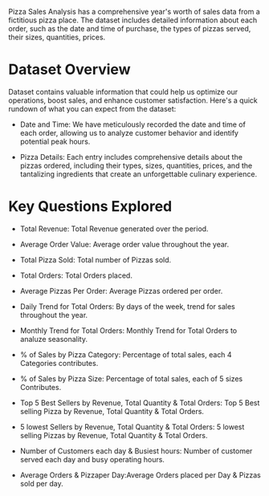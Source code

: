 Pizza Sales Analysis has a comprehensive year's worth of sales data from a fictitious pizza place. The dataset includes detailed information about each order, such as the date and time of purchase, the types of pizzas served, their sizes, quantities, prices.


# Dataset Overview
Dataset contains valuable information that could help us optimize our operations, boost sales, and enhance customer satisfaction. Here's a quick rundown of what you can expect from the dataset:

- Date and Time: We have meticulously recorded the date and time of each order, allowing us to analyze customer behavior and identify potential peak hours.

- Pizza Details: Each entry includes comprehensive details about the pizzas ordered, including their types, sizes, quantities, prices, and the tantalizing ingredients that create an unforgettable culinary experience.


# Key Questions Explored

- Total Revenue: Total Revenue generated over the period.

- Average Order Value: Average order value throughout the year.

- Total Pizza Sold: Total number of Pizzas sold.

- Total Orders: Total Orders placed.

- Average Pizzas Per Order: Average Pizzas ordered per order.

- Daily Trend for Total Orders: By days of the week, trend for sales throughout the year.

- Monthly Trend for Total Orders: Monthly Trend for Total Orders to analuze seasonality.

- % of Sales by Pizza Category: Percentage of total sales, each 4 Categories contributes.

- % of Sales by Pizza Size: Percentage of total sales, each of 5 sizes Contributes.

- Top 5 Best Sellers by Revenue, Total Quantity & Total Orders: Top 5 Best selling Pizza by Revenue, Total Quantity & Total Orders.

- 5 lowest Sellers by Revenue, Total Quantity & Total Orders: 5 lowest selling Pizzas by Revenue, Total Quantity & Total Orders.

- Number of Customers each day & Busiest hours: Number of customer served each day and busy operating hours.

- Average Orders & Pizzaper Day:Average Orders placed per Day & Pizzas sold per day.
